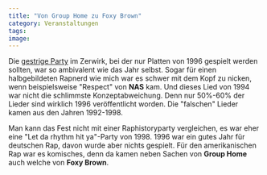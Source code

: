 ```yaml
---
title: "Von Group Home zu Foxy Brown"
category: Veranstaltungen
tags: 
image: 
---
```


Die [gestrige Party](http://www.misantropolis.de/2006/06/can-i-kick-it) im Zerwirk, bei der nur Platten von 1996 gespielt werden sollten, war so ambivalent wie das Jahr selbst. Sogar für einen halbgebildeten Rapnerd wie mich war es schwer mit dem Kopf zu nicken, wenn beispielsweise "Respect" von **NAS** kam. Und dieses Lied von 1994 war nicht die schlimmste Konzeptabweichung. Denn nur 50%-60% der Lieder sind wirklich 1996 veröffentlicht worden. Die "falschen" Lieder kamen aus den Jahren 1992-1998.  

  

Man kann das Fest nicht mit einer Raphistoryparty vergleichen, es war eher eine "Let da rhythm hit ya"-Party von 1998. 1996 war ein gutes Jahr für deutschen Rap, davon wurde aber nichts gespielt. Für den amerikanischen Rap war es komisches, denn da kamen neben Sachen von **Group Home** auch welche von **Foxy Brown**.